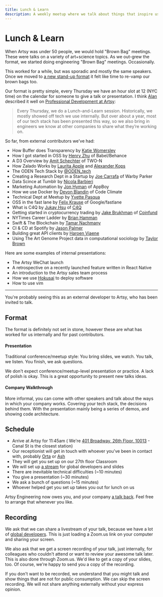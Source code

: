 ```yaml
---
title: Lunch & Learn
description: A weekly meetup where we talk about things that inspire us.
---
```


# Lunch & Learn

When Artsy was under 50 people, we would hold "Brown Bag" meetings. These were talks on a variety of art+science
topics. As we out-grew the format, we started doing engineering "Brown Bag" meetings. Occasionally.

This worked for a while, but was sporadic and mostly the same speakers. Once we moved to
[a new stand-up format](http://artsy.github.io/blog/2015/03/23/artsy-technology-stack-2015/) it felt like time to
re-vamp our brown bags too.

Our format is pretty simple, every Thursday we have an hour slot at 12 (NYC time) on the calendar for someone to
give a talk or presentation. I think [Alan](http://twitter.com/alanjay1/) described it well on
[Professional Development at Artsy](http://artsy.github.io/blog/2016/09/22/professional-development-at-artsy-engineering/):

> Every Thursday, we do a Lunch-and-Learn session. Historically, we mostly showed off tech we use internally. But
> over about a year, most of our tech stack has been presented this way, so we also bring in engineers we know at
> other companies to share what they’re working on.

So far, from external contributors we've had:

- How Buffer does Transparency by [Katie Womersley](http://twitter.com/‪katie_wormers‬)
- How I got started in OSS by [Henry Zhu](http://twitter.com/‪left_pad) of Babel/Behance
- A D3 Overview by [Amit Schechter](http://twitter.com/‪meetamit‬) of TWO-N
- How Zalado Works by [Laurita Apple](http://twitter.com/‪LauritaApplez‬) and
  [Alexander Kops](http://twitter.com/‪koze‬)
- The ODEN Tech Stack by [@ODEN_tech](http://twitter.com/‪ODEN_tech)
- Creating a Research Dept in a Startup by [Joe Carrafa](http://twitter.com/‪joetastic‬) of Warby Parker
- Data Scince at Tumblr by [Nicola Barbieri](https://twitter.com/nicola_barbieri)
- Marketing Automation by [Jon Hyman](https://twitter.com/jon_hyman) of AppBoy
- How we use Docker by [Devon Blandin](https://devon.io/) of Code Climate
- Technical Dept at Meetup by [Yvette Pasqua](https://twitter.com/lolarobot‬)
- OSS in the fast lane by [Felix Krause](https://twitter.com/krausefx‬) of Google/fastlane
- What is C4Q by [Jukay Hsu](https://twitter.com/JukayHsu‬) of [C4Q](http://www.c4q.nyc)
- Getting started in cryptocurrency trading by [Jake Brukhman](https://twitter.com/jbrukh?lang=en) of
  [Coinfund](https://coinfund.io)
- NYTimes Career Ladder by [Brian Hamman](https://twitter.com/hamman)
- Swift & The Blockchain by [Tamar Nachmany](https://twitter.com/tamarshmallows)
- CI & CD at Spotify by [Jason Palmer](https://twitter.com/palmerj3)
- Building great API clients by [Haroen Viaene](https://haroen.me)
- Using The Art Genome Project data in computational sociology by [Taylor Brown](http://www.taylorwhittenbrown.com)

Here are some examples of internal presentations:

- The Artsy WeChat launch
- A retrospective on a recently launched feature written in React Native
- An introduction to the Artsy sales team process
- How we use [Hokusai](https://github.com/artsy/hokusai) to deploy software
- How to use vim

---

You're probably seeing this as an external developer to Artsy, who has been invited to talk.

## Format

The format is definitely not set in stone, however these are what has worked for us internally and for past
contributors.

#### Presentation

Traditional conference/meetup style: You bring slides, we watch. You talk, we listen. You finish, we ask questions.

We don't expect conference/meetup-level presentation or practice. A lack of polish is okay. This is a great
opportunity to present new talks ideas.

#### Company Walkthrough

More informal, you can come with other speakers and talk about the ways in which your company works. Covering your
tech stack, the decisions behind them. With the presentation mainly being a series of demos, and showing code
architecture.

## Schedule

- Arrive at Artsy for 11:45am ( We're [401 Broadway, 26th Floor, 10013][401] - Canal St is the closest station)
- Our receptionist will get in touch with whoever you've been in contact with, probably [Orta] or [Ash]
- They will get you set up on our 27th floor Classroom
- We will set up [a stream](#recording) for global developers and slides
- There are inevitable technical difficulties (~10 minutes)
- You give a presentation (~30 minutes)
- We ask a bunch of questions (~15 minutes)
- Whoever helped get you set up takes you out for lunch on us

Artsy Engineering now owes you, and your company
[a talk back](https://speakerdeck.com/ashfurrow/teaching-and-learning-1). Feel free to arrange that whenever you
like.

## Recording

We ask that we can share a livestream of your talk, because we have a lot of
[global developers](https://www.artsy.net/article/eloy-duran-going-global-5-tips-to-make-remote-work). This is just
loading a Zoom.us link on your computer and sharing your screen.

We also ask that we get a screen recording of your talk, just internally, for colleagues who couldn't attend or
want to review your awesome talk later. This is also done through Zoom.us. We'd like to get a copy of your slides,
too. Of course, we're happy to send you a copy of the recording.

If you don't want to be recorded, we understand that you might talk and show things that are not for public
consumption. We can skip the screen recording. We will not share anything externally without your express opinion.

[orta]: https://github.com/orta
[ash]: https://github.com/ashfurrow
[401]:
  https://www.google.com/maps/place/401+Broadway/@40.718958,-74.0049492,17z/data=!3m1!4b1!4m5!3m4!1s0x89c2598a7196824f:0xddf53435afbdd5b9!8m2!3d40.718954!4d-74.0027552
